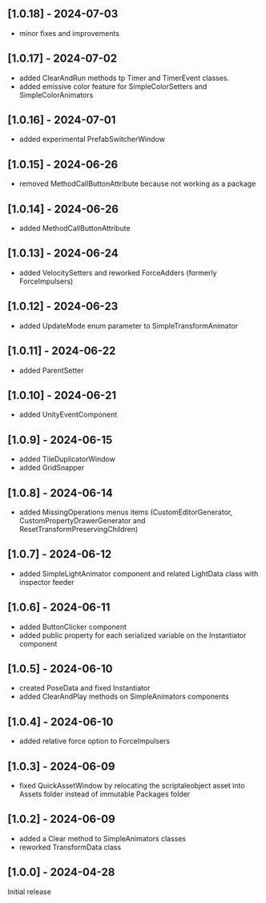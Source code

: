 ## [1.0.18] - 2024-07-03

- minor fixes and improvements

## [1.0.17] - 2024-07-02

- added ClearAndRun methods tp Timer and TimerEvent classes.
- added emissive color feature for SimpleColorSetters and SimpleColorAnimators

## [1.0.16] - 2024-07-01

- added experimental PrefabSwitcherWindow

## [1.0.15] - 2024-06-26

- removed MethodCallButtonAttribute because not working as a package

## [1.0.14] - 2024-06-26

- added MethodCallButtonAttribute

## [1.0.13] - 2024-06-24

- added VelocitySetters and reworked ForceAdders (formerly ForceImpulsers)

## [1.0.12] - 2024-06-23

- added UpdateMode enum parameter to SimpleTransformAnimator

## [1.0.11] - 2024-06-22

- added ParentSetter

## [1.0.10] - 2024-06-21

- added UnityEventComponent

## [1.0.9] - 2024-06-15

- added TileDuplicatorWindow
- added GridSnapper

## [1.0.8] - 2024-06-14

- added MissingOperations menus items (CustomEditorGenerator, CustomPropertyDrawerGenerator and ResetTransformPreservingChildren)

## [1.0.7] - 2024-06-12

- added SimpleLightAnimator component and related LightData class with inspector feeder

## [1.0.6] - 2024-06-11

- added ButtonClicker component
- added public property for each serialized variable on the Instantiator component

## [1.0.5] - 2024-06-10

- created PoseData and fixed Instantiator
- added ClearAndPlay methods on SimpleAnimators components

## [1.0.4] - 2024-06-10

- added relative force option to ForceImpulsers

## [1.0.3] - 2024-06-09

- fixed QuickAssetWindow by relocating the scriptaleobject asset into Assets folder instead of immutable Packages folder

## [1.0.2] - 2024-06-09

- added a Clear method to SimpleAnimators classes
- reworked TransformData class

## [1.0.0] - 2024-04-28

Initial release